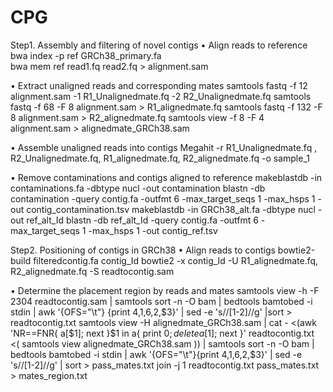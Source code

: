 # CPG
 
Step1. Assembly and filtering of novel contigs
•	Align reads to reference <br>
bwa index -p ref GRCh38_primary.fa <br>
bwa mem ref read1.fq read2.fq > alignment.sam
 
•	Extract unaligned reads and corresponding mates 
samtools fastq -f 12 alignment.sam -1 R1_Unalignedmate.fq  -2 R2_Unalignedmate.fq 
samtools fastq -f 68 -F 8 alignment.sam > R1_alignedmate.fq
samtools fastq -f 132 -F 8 alignment.sam > R2_alignedmate.fq
samtools view -f 8 -F 4 alignment.sam > alignedmate_GRCh38.sam
 
•	Assemble unaligned reads into contigs 
Megahit -r R1_Unalignedmate.fq , R2_Unalignedmate.fq, R1_alignedmate.fq, R2_alignedmate.fq  -o sample_1 
 
•	Remove contaminations and contigs aligned to reference 
makeblastdb -in contaminations.fa -dbtype nucl -out contamination
blastn -db contamination -query contig.fa -outfmt 6 -max_target_seqs 1  -max_hsps 1  -out  contig_contamination.tsv
makeblastdb -in GRCh38_alt.fa -dbtype nucl -out ref_alt_Id
blastn -db ref_alt_Id -query contig.fa -outfmt 6 -max_target_seqs 1  -max_hsps 1  -out  contig_ref.tsv
 
Step2. Positioning of contigs in GRCh38
•	Align reads to contigs 
bowtie2-build filteredcontig.fa contig_Id
bowtie2 -x contig_Id -U R1_alignedmate.fq, R2_alignedmate.fq  -S readtocontig.sam
 
•	Determine the placement region by reads and mates
samtools view -h -F 2304 readtocontig.sam  | samtools sort -n -O bam | bedtools bamtobed -i stdin | awk '{OFS="\t"} {print $4,$1,$6,$2,$3}' | sed -e 's/\/[1-2]//g' |sort > readtocontig.txt
samtools view -H alignedmate_GRCh38.sam | cat - <(awk 'NR==FNR{ a[$1]; next }$1 in a{ print $0 ; delete a[$1]; next }' readtocontig.txt <( samtools view alignedmate_GRCh38.sam )) | samtools sort -n -O bam | bedtools bamtobed -i stdin | awk '{OFS="\t"}{print $4,$1,$6,$2,$3}' | sed -e 's/\/[1-2]//g' | sort > pass_mates.txt
join -j 1 readtocontig.txt pass_mates.txt > mates_region.txt
 
